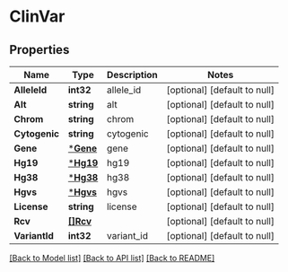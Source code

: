 # ClinVar

## Properties
Name | Type | Description | Notes
------------ | ------------- | ------------- | -------------
**AlleleId** | **int32** | allele_id | [optional] [default to null]
**Alt** | **string** | alt | [optional] [default to null]
**Chrom** | **string** | chrom | [optional] [default to null]
**Cytogenic** | **string** | cytogenic | [optional] [default to null]
**Gene** | [***Gene**](Gene.md) | gene | [optional] [default to null]
**Hg19** | [***Hg19**](Hg19.md) | hg19 | [optional] [default to null]
**Hg38** | [***Hg38**](Hg38.md) | hg38 | [optional] [default to null]
**Hgvs** | [***Hgvs**](Hgvs.md) | hgvs | [optional] [default to null]
**License** | **string** | license | [optional] [default to null]
**Rcv** | [**[]Rcv**](Rcv.md) |  | [optional] [default to null]
**VariantId** | **int32** | variant_id | [optional] [default to null]

[[Back to Model list]](../README.md#documentation-for-models) [[Back to API list]](../README.md#documentation-for-api-endpoints) [[Back to README]](../README.md)


